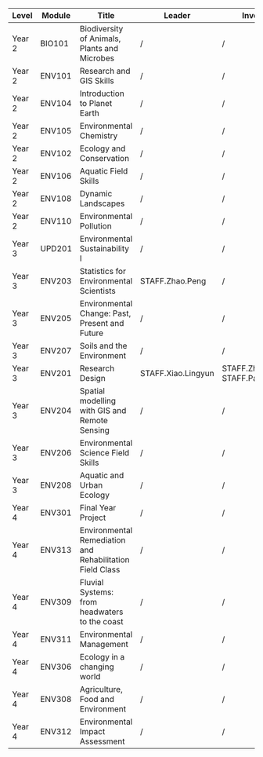 | Level  | Module | Title                                                    | Leader             | Involved                           |
| ------ | ------ | -------------------------------------------------------- | ------------------ | ---------------------------------- |
| Year 2 | BIO101 | Biodiversity of Animals, Plants and Microbes             | /                  |  /                                 |
| Year 2 | ENV101 | Research and GIS Skills                                  | /                  |  /                                 |
| Year 2 | ENV104 | Introduction to Planet Earth                             | /                  |  /                                 |
| Year 2 | ENV105 | Environmental Chemistry                                  | /                  |  /                                 |
| Year 2 | ENV102 | Ecology and Conservation                                 | /                  |  /                                 |
| Year 2 | ENV106 | Aquatic Field Skills                                     | /                  |  /                                 |
| Year 2 | ENV108 | Dynamic Landscapes                                       | /                  |  /                                 |
| Year 2 | ENV110 | Environmental Pollution                                  | /                  |  /                                 |
| Year 3 | UPD201 | Environmental Sustainability I                           | /                  |  /                                 |
| Year 3 | ENV203 | Statistics for Environmental Scientists                  | STAFF.Zhao.Peng    |  /                                 |
| Year 3 | ENV205 | Environmental Change: Past, Present and Future           | /                  |  /                                 |
| Year 3 | ENV207 | Soils and the Environment                                | /                  |  /                                 |
| Year 3 | ENV201 | Research Design                                          | STAFF.Xiao.Lingyun | STAFF.Zhao.Peng; STAFF.Pan.Stephen |
| Year 3 | ENV204 | Spatial modelling with GIS and Remote Sensing            | /                  |  /                                 |
| Year 3 | ENV206 | Environmental Science Field Skills                       | /                  |  /                                 |
| Year 3 | ENV208 | Aquatic and Urban Ecology                                | /                  |  /                                 |
| Year 4 | ENV301 | Final Year Project                                       | /                  |  /                                 |
| Year 4 | ENV313 | Environmental Remediation and Rehabilitation Field Class | /                  |  /                                 |
| Year 4 | ENV309 | Fluvial Systems: from headwaters to the coast            | /                  |  /                                 |
| Year 4 | ENV311 | Environmental Management                                 | /                  |  /                                 |
| Year 4 | ENV306 | Ecology in a changing world                              | /                  |  /                                 |
| Year 4 | ENV308 | Agriculture, Food and Environment                        | /                  |  /                                 |
| Year 4 | ENV312 | Environmental Impact Assessment                          | /                  |  /                                 |

